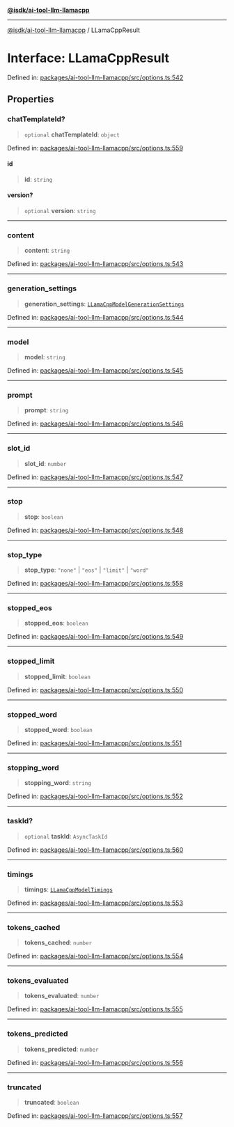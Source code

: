 [**@isdk/ai-tool-llm-llamacpp**](../README.md)

***

[@isdk/ai-tool-llm-llamacpp](../globals.md) / LLamaCppResult

# Interface: LLamaCppResult

Defined in: [packages/ai-tool-llm-llamacpp/src/options.ts:542](https://github.com/isdk/ai-tool-llm-llamacpp.js/blob/474332917999cc9529d7dcbcd5079ae3a0f5177d/src/options.ts#L542)

## Properties

### chatTemplateId?

> `optional` **chatTemplateId**: `object`

Defined in: [packages/ai-tool-llm-llamacpp/src/options.ts:559](https://github.com/isdk/ai-tool-llm-llamacpp.js/blob/474332917999cc9529d7dcbcd5079ae3a0f5177d/src/options.ts#L559)

#### id

> **id**: `string`

#### version?

> `optional` **version**: `string`

***

### content

> **content**: `string`

Defined in: [packages/ai-tool-llm-llamacpp/src/options.ts:543](https://github.com/isdk/ai-tool-llm-llamacpp.js/blob/474332917999cc9529d7dcbcd5079ae3a0f5177d/src/options.ts#L543)

***

### generation\_settings

> **generation\_settings**: [`LLamaCppModelGenerationSettings`](LLamaCppModelGenerationSettings.md)

Defined in: [packages/ai-tool-llm-llamacpp/src/options.ts:544](https://github.com/isdk/ai-tool-llm-llamacpp.js/blob/474332917999cc9529d7dcbcd5079ae3a0f5177d/src/options.ts#L544)

***

### model

> **model**: `string`

Defined in: [packages/ai-tool-llm-llamacpp/src/options.ts:545](https://github.com/isdk/ai-tool-llm-llamacpp.js/blob/474332917999cc9529d7dcbcd5079ae3a0f5177d/src/options.ts#L545)

***

### prompt

> **prompt**: `string`

Defined in: [packages/ai-tool-llm-llamacpp/src/options.ts:546](https://github.com/isdk/ai-tool-llm-llamacpp.js/blob/474332917999cc9529d7dcbcd5079ae3a0f5177d/src/options.ts#L546)

***

### slot\_id

> **slot\_id**: `number`

Defined in: [packages/ai-tool-llm-llamacpp/src/options.ts:547](https://github.com/isdk/ai-tool-llm-llamacpp.js/blob/474332917999cc9529d7dcbcd5079ae3a0f5177d/src/options.ts#L547)

***

### stop

> **stop**: `boolean`

Defined in: [packages/ai-tool-llm-llamacpp/src/options.ts:548](https://github.com/isdk/ai-tool-llm-llamacpp.js/blob/474332917999cc9529d7dcbcd5079ae3a0f5177d/src/options.ts#L548)

***

### stop\_type

> **stop\_type**: `"none"` \| `"eos"` \| `"limit"` \| `"word"`

Defined in: [packages/ai-tool-llm-llamacpp/src/options.ts:558](https://github.com/isdk/ai-tool-llm-llamacpp.js/blob/474332917999cc9529d7dcbcd5079ae3a0f5177d/src/options.ts#L558)

***

### stopped\_eos

> **stopped\_eos**: `boolean`

Defined in: [packages/ai-tool-llm-llamacpp/src/options.ts:549](https://github.com/isdk/ai-tool-llm-llamacpp.js/blob/474332917999cc9529d7dcbcd5079ae3a0f5177d/src/options.ts#L549)

***

### stopped\_limit

> **stopped\_limit**: `boolean`

Defined in: [packages/ai-tool-llm-llamacpp/src/options.ts:550](https://github.com/isdk/ai-tool-llm-llamacpp.js/blob/474332917999cc9529d7dcbcd5079ae3a0f5177d/src/options.ts#L550)

***

### stopped\_word

> **stopped\_word**: `boolean`

Defined in: [packages/ai-tool-llm-llamacpp/src/options.ts:551](https://github.com/isdk/ai-tool-llm-llamacpp.js/blob/474332917999cc9529d7dcbcd5079ae3a0f5177d/src/options.ts#L551)

***

### stopping\_word

> **stopping\_word**: `string`

Defined in: [packages/ai-tool-llm-llamacpp/src/options.ts:552](https://github.com/isdk/ai-tool-llm-llamacpp.js/blob/474332917999cc9529d7dcbcd5079ae3a0f5177d/src/options.ts#L552)

***

### taskId?

> `optional` **taskId**: `AsyncTaskId`

Defined in: [packages/ai-tool-llm-llamacpp/src/options.ts:560](https://github.com/isdk/ai-tool-llm-llamacpp.js/blob/474332917999cc9529d7dcbcd5079ae3a0f5177d/src/options.ts#L560)

***

### timings

> **timings**: [`LLamaCppModelTimings`](LLamaCppModelTimings.md)

Defined in: [packages/ai-tool-llm-llamacpp/src/options.ts:553](https://github.com/isdk/ai-tool-llm-llamacpp.js/blob/474332917999cc9529d7dcbcd5079ae3a0f5177d/src/options.ts#L553)

***

### tokens\_cached

> **tokens\_cached**: `number`

Defined in: [packages/ai-tool-llm-llamacpp/src/options.ts:554](https://github.com/isdk/ai-tool-llm-llamacpp.js/blob/474332917999cc9529d7dcbcd5079ae3a0f5177d/src/options.ts#L554)

***

### tokens\_evaluated

> **tokens\_evaluated**: `number`

Defined in: [packages/ai-tool-llm-llamacpp/src/options.ts:555](https://github.com/isdk/ai-tool-llm-llamacpp.js/blob/474332917999cc9529d7dcbcd5079ae3a0f5177d/src/options.ts#L555)

***

### tokens\_predicted

> **tokens\_predicted**: `number`

Defined in: [packages/ai-tool-llm-llamacpp/src/options.ts:556](https://github.com/isdk/ai-tool-llm-llamacpp.js/blob/474332917999cc9529d7dcbcd5079ae3a0f5177d/src/options.ts#L556)

***

### truncated

> **truncated**: `boolean`

Defined in: [packages/ai-tool-llm-llamacpp/src/options.ts:557](https://github.com/isdk/ai-tool-llm-llamacpp.js/blob/474332917999cc9529d7dcbcd5079ae3a0f5177d/src/options.ts#L557)
